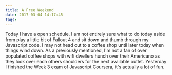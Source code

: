 ```yaml
---
title: A Free Weekend
date: 2017-03-04 14:17:45
tags:
---
```

Today I have a open schedule, I am not entirely sure what to do today aside from play a little bit of Fallout 4 and sit down and thumb through my Javascript code. I may not head out to a coffee shop until later today when things wind down. As a previously mentioned, I'm not a fan of over populated coffee shops with wifi dwellers hunch over their Americano as they look over each others shoulders for the next available outlet. Yesterday I finished the Week 3 exam of Javascript Coursera, it's actually a lot of fun.
